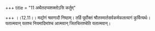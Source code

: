 +++
title = "11 अथैतदप्यशक्तोऽसि कर्तुम्"

+++
।।12.11।। मद्योगं श्रवणादौ निष्ठाम्। तर्हि पूर्वोक्तं
श्रौतस्मार्तसर्वकर्मफलत्यागं कुर्वित्यर्थः। यतात्मवान् यतश्च
नियमादिमांश्च आत्मवान् जितचित्तश्चेति यतात्मवान्।
